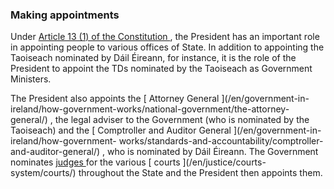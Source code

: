 ###  Making appointments

Under [ Article 13 (1) of the Constitution
](https://www.irishstatutebook.ie/eli/cons/en/html#part3) , the President has
an important role in appointing people to various offices of State. In
addition to appointing the Taoiseach nominated by Dáil Éireann, for instance,
it is the role of the President to appoint the TDs nominated by the Taoiseach
as Government Ministers.

The President also appoints the [ Attorney General ](/en/government-in-
ireland/how-government-works/national-government/the-attorney-general/) , the
legal adviser to the Government (who is nominated by the Taoiseach) and the [
Comptroller and Auditor General ](/en/government-in-ireland/how-government-
works/standards-and-accountability/comptroller-and-auditor-general/) , who is
nominated by Dáil Éireann. The Government nominates [ judges
](/en/justice/courtroom/judge/) for the various [ courts ](/en/justice/courts-
system/courts/) throughout the State and the President then appoints them.
